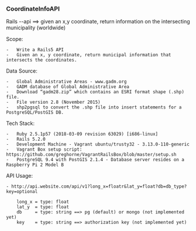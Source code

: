 ### CoordinateInfoAPI
Rails --api ==> given an x,y coordinate, return information on the intersecting municipality (worldwide)


Scope:

	-	Write a Rails5 API
	-	Given an x, y coordinate, return municipal information that intersects the coordinates.


Data Source:

	-	Global Administrative Areas - www.gadm.org
	-	GADM database of Global Administrative Area
	-	Download “gadm28.zip” which contains an ESRI format shape (.shp) file.
	-	File version 2.8 (November 2015)
	-	shp2pgsql to convert the .shp file into insert statements for a PostgreSQL/PostGIS DB.


Tech Stack:

	-	Ruby 2.5.1p57 (2018-03-09 revision 63029) [i686-linux]
	-	Rails 5.2.0
	-	Development Machine - Vagrant ubuntu/trusty32 - 3.13.0-110-generic 
	-	Vagrant Box setup script: https://github.com/greghorne/VagrantRailsBox/blob/master/setup.sh
	-	PostgreSQL 9.4 with PostGIS 2.1.4 - Database server resides on a Raspberry Pi 2 Model B

API Usage:

    - http://api.website.com/api/v1?long_x=floatr&lat_y=float?db=db_type?key=optional

        long_x = type: float
        lat_y  = type: float
        db     = type: string ==> pg (default) or mongo (not implemented yet)
        key    = type: string ==> authorization key (not implemented yet)

